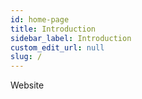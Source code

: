 ```yaml
---
id: home-page
title: Introduction
sidebar_label: Introduction
custom_edit_url: null
slug: /
---
```


Website